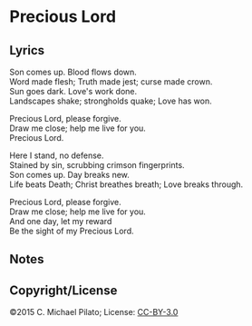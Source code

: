 # Precious Lord

## Lyrics

Son comes up. Blood flows down.  
Word made flesh; Truth made jest; curse made crown.  
Sun goes dark. Love's work done.  
Landscapes shake; strongholds quake; Love has won.  

Precious Lord, please forgive.  
Draw me close; help me live for you.  
Precious Lord.  

Here I stand, no defense.  
Stained by sin, scrubbing crimson fingerprints.  
Son comes up. Day breaks new.  
Life beats Death; Christ breathes breath; Love breaks through.  

Precious Lord, please forgive.  
Draw me close; help me live for you.  
And one day, let my reward  
Be the sight of my Precious Lord.  

## Notes


## Copyright/License

©2015 C. Michael Pilato; License: [CC-BY-3.0](https://creativecommons.org/licenses/by/3.0/)
